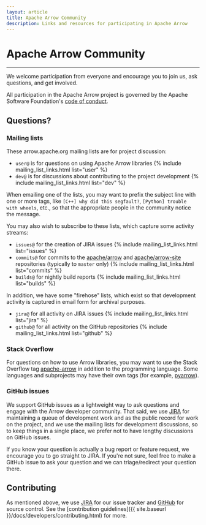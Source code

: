 ```yaml
---
layout: article
title: Apache Arrow Community
description: Links and resources for participating in Apache Arrow
---
```

<!--
{% comment %}
Licensed to the Apache Software Foundation (ASF) under one or more
contributor license agreements.  See the NOTICE file distributed with
this work for additional information regarding copyright ownership.
The ASF licenses this file to you under the Apache License, Version 2.0
(the "License"); you may not use this file except in compliance with
the License.  You may obtain a copy of the License at

http://www.apache.org/licenses/LICENSE-2.0

Unless required by applicable law or agreed to in writing, software
distributed under the License is distributed on an "AS IS" BASIS,
WITHOUT WARRANTIES OR CONDITIONS OF ANY KIND, either express or implied.
See the License for the specific language governing permissions and
limitations under the License.
{% endcomment %}
-->

# Apache Arrow Community

<hr class="mt-4 mb-3">

We welcome participation from everyone and encourage you to join us, ask
questions, and get involved.

All participation in the Apache Arrow project is governed by the Apache
Software Foundation's [code of conduct](https://www.apache.org/foundation/policies/conduct.html).

## Questions?

### Mailing lists

These arrow.apache.org mailing lists are for project discussion:

<ul>
  <li> <code>user@</code> is for questions on using Apache Arrow libraries {% include mailing_list_links.html list="user" %} </li>
  <li> <code>dev@</code> is for discussions about contributing to the project development {% include mailing_list_links.html list="dev" %} </li>
</ul>

When emailing one of the lists, you may want to prefix the subject line with
one or more tags, like `[C++] why did this segfault?`, `[Python] trouble with
wheels`, etc., so that the appropriate people in the community notice the
message.

You may also wish to subscribe to these lists, which capture some activity streams:

<ul>
  <li> <code>issues@</code> for the creation of JIRA issues {% include mailing_list_links.html list="issues" %} </li>
  <li> <code>commits@</code> for commits to the <a href="https://github.com/apache/arrow">apache/arrow</a> and <a href="https://github.com/apache/arrow-site">apache/arrow-site</a> repositories (typically to <code>master</code> only) {% include mailing_list_links.html list="commits" %} </li>
  <li> <code>builds@</code> for nightly build reports {% include mailing_list_links.html list="builds" %} </li>
</ul>

In addition, we have some "firehose" lists, which exist so that development
activity is captured in email form for archival purposes.

<ul>
  <li> <code>jira@</code> for all activity on JIRA issues {% include mailing_list_links.html list="jira" %} </li>
  <li> <code>github@</code> for all activity on the GitHub repositories {% include mailing_list_links.html list="github" %} </li>
</ul>

### Stack Overflow

For questions on how to use Arrow libraries, you may want to use the Stack
Overflow tag
[apache-arrow](https://stackoverflow.com/questions/tagged/apache-arrow) in
addition to the programming language. Some languages and subprojects may have
their own tags (for example,
[pyarrow](https://stackoverflow.com/questions/tagged/pyarrow)).

### GitHub issues

We support GitHub issues as a lightweight way to ask questions and engage with
the Arrow developer community.  That said, we use
[JIRA](https://issues.apache.org/jira/browse/ARROW) for maintaining a queue of
development work and as the public record for work on the project, and we use
the mailing lists for development discussions, so to keep things in a single
place, we prefer not to have lengthy discussions on GitHub issues.

If you know your question is actually a bug report or feature request, we
encourage you to go straight to JIRA. If you're not sure, feel free to make a
GitHub issue to ask your question and we can triage/redirect your question
there.

## Contributing

As mentioned above, we use [JIRA](https://issues.apache.org/jira/browse/ARROW) for our issue tracker and [GitHub](https://github.com/apache/arrow) for source control. See the [contribution guidelines]({{ site.baseurl }}/docs/developers/contributing.html) for more.
